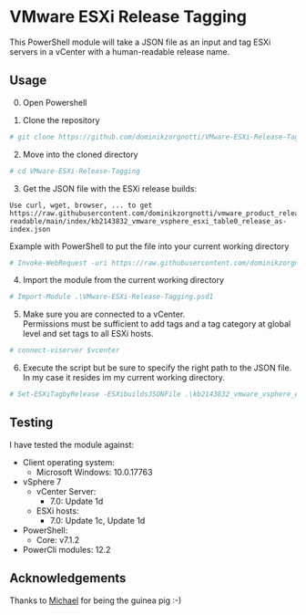 # VMware ESXi Release Tagging

This PowerShell module will take a JSON file as an input and tag ESXi servers in a vCenter with a human-readable release name.

## Usage

0. Open Powershell

2. Clone the repository  
```powershell
# git clone https://github.com/dominikzorgnotti/VMware-ESXi-Release-Tagging.git
```
2. Move into the cloned directory
```powershell
# cd VMware-ESXi-Release-Tagging
```
3. Get the JSON file with the ESXi release builds:
```text
Use curl, wget, browser, ... to get https://raw.githubusercontent.com/dominikzorgnotti/vmware_product_releases_machine-readable/main/index/kb2143832_vmware_vsphere_esxi_table0_release_as-index.json
```
Example with PowerShell to put the file into your current working directory
```powershell
# Invoke-WebRequest -uri https://raw.githubusercontent.com/dominikzorgnotti/vmware_product_releases_machine-readable/main/index/kb2143832_vmware_vsphere_esxi_table0_release_as-index.json -OutFile .\kb2143832_vmware_vsphere_esxi_table0_release_as-index.json
```
4. Import the module from the current working directory
```powershell
# Import-Module .\VMware-ESXi-Release-Tagging.psd1
```
5. Make sure you are connected to a vCenter.  
Permissions must be sufficient to add tags and a tag category at global level and set tags to all ESXi hosts.
```powershell
# connect-viserver $vcenter
```
6. Execute the script but be sure to specify the right path to the JSON file. In my case it resides im my current working directory.
```powershell
# Set-ESXiTagbyRelease -ESXibuildsJSONFile .\kb2143832_vmware_vsphere_esxi_table0_release_as-index.json
```

## Testing
I have tested the module against:

- Client operating system:
  - Microsoft Windows: 10.0.17763
- vSphere 7
  - vCenter Server:
    -  7.0: Update 1d
  - ESXi hosts:
    - 7.0: Update 1c, Update 1d
- PowerShell: 
  - Core: v7.1.2
- PowerCli modules: 12.2

## Acknowledgements

Thanks to [Michael](https://github.com/mdhemmi) for being the guinea pig :-)
